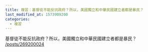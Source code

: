 ```yaml
---
title: 複習：基督徒不能反抗政府？所以，美國獨立和中華民國建立者都是暴民？
last_modified_at: 1573909200
categories:
  - 複習
---
```


<p>基督徒不能反抗政府？所以，美國獨立和中華民國建立者都是暴民？<br>
<a href="/posts/269200024" target="_blank">/posts/269200024</a></p>

<p>&nbsp;</p>

